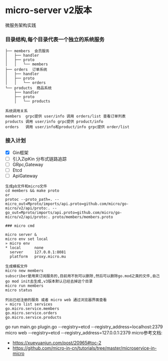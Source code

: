 # micro-server v2版本
微服务架构实践

### 目录结构,每个目录代表一个独立的系统服务

```
├── members  会员服务
│   ├── handler
│   ├── proto
│   │   └── members
├── orders  订单系统
│   ├── handler
│   ├── proto
│   │   └── orders
└── products  商品系统
    ├── handler
    ├── proto
    │   └── products

系统调用关系
members  grpc提供 user/info 调用 orders/list 查看订单列表
products 调用 user/info grpc提供 product/info
orders   调用 user/info和product/info grpc提供 order/list
```

### 接入计划
- [x] Gin框架
- [ ] 引入ZipKin 分布式链路追踪
- [ ] GRpc,Gateway
- [ ] Etcd
- [ ] ApiGateway

```
生成pb文件和micro文件
cd members && make proto
or
protoc --proto_path=. --micro_out=Mproto/imports/api.proto=github.com/micro/go-micro/v2/api/proto:. --go_out=Mproto/imports/api.proto=github.com/micro/go-micro/v2/api/proto:. proto/members/members.proto

### micro cmd

micro server &
micro env set local
» micro env
* local      none
  server     127.0.0.1:8081
  platform   proxy.micro.mu

生成模板文件
micro new members
subscriber是用来订阅服务的,目前用不到可以删除,然后可以删除go.mod之类的文件,自己go mod init去生成,v3版本默认已经去掉这个目录
micro run members
micro status

列出已经注册的服务 或者 micro web 通过浏览器界面查看
» micro list services
go.micro.service.members
go.micro.service.orders
go.micro.service.products
```

go run main.go plugin.go --registry=etcd --registry_address=localhost:2379
micro web --registry=etcd --registry_address=127.0.0.1:2379
micro参考文档:

- https://xueyuanjun.com/post/20965#toc-2
- https://github.com/micro-in-cn/tutorials/tree/master/microservice-in-micro